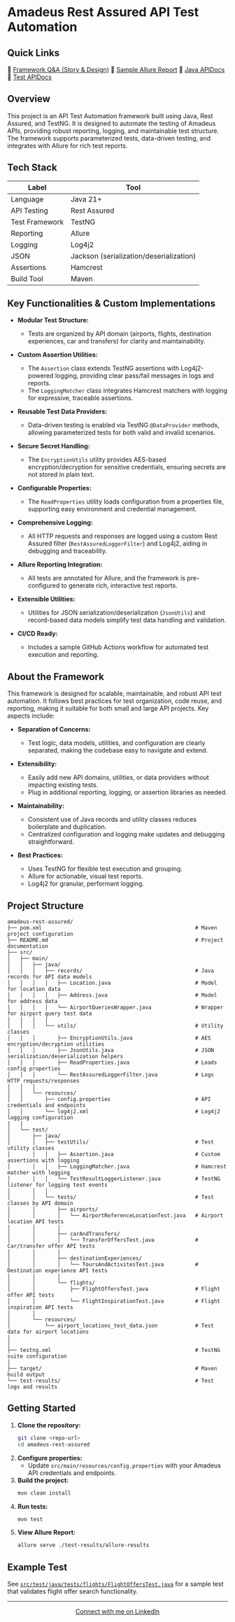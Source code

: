 # Amadeus Rest Assured API Test Automation

## Quick Links

:link: [Framework Q&A (Story & Design)](https://nayeemjohny.github.io/amadeus-rest-assured-api-test-automation/index.html)
:link: [Sample Allure Report](https://nayeemjohny.github.io/amadeus-rest-assured-api-test-automation/allure-report/index.html)
:link: [Java APIDocs](https://nayeemjohny.github.io/amadeus-rest-assured-api-test-automation/javadocs/apidocs/index.html)
:link: [Test APIDocs](https://nayeemjohny.github.io/amadeus-rest-assured-api-test-automation/javadocs/testapidocs/index.html)

## Overview
This project is an API Test Automation framework built using Java, Rest Assured, and TestNG. It is designed to automate the testing of Amadeus APIs, providing robust reporting, logging, and maintainable test structure. The framework supports parameterized tests, data-driven testing, and integrates with Allure for rich test reports.

## Tech Stack

| Label          | Tool                                    |
| -------------- | --------------------------------------- |
| Language       | Java 21+                                |
| API Testing    | Rest Assured                            |
| Test Framework | TestNG                                  |
| Reporting      | Allure                                  |
| Logging        | Log4j2                                  |
| JSON           | Jackson (serialization/deserialization) |
| Assertions     | Hamcrest                                |
| Build Tool     | Maven                                   |


## Key Functionalities & Custom Implementations

- **Modular Test Structure:**
  - Tests are organized by API domain (airports, flights, destination experiences, car and transfers) for clarity and maintainability.

- **Custom Assertion Utilities:**
  - The `Assertion` class extends TestNG assertions with Log4j2-powered logging, providing clear pass/fail messages in logs and reports.
  - The `LoggingMatcher` class integrates Hamcrest matchers with logging for expressive, traceable assertions.

- **Reusable Test Data Providers:**
  - Data-driven testing is enabled via TestNG `@DataProvider` methods, allowing parameterized tests for both valid and invalid scenarios.

- **Secure Secret Handling:**
  - The `EncryptionUtils` utility provides AES-based encryption/decryption for sensitive credentials, ensuring secrets are not stored in plain text.

- **Configurable Properties:**
  - The `ReadProperties` utility loads configuration from a properties file, supporting easy environment and credential management.

- **Comprehensive Logging:**
  - All HTTP requests and responses are logged using a custom Rest Assured filter (`RestAssuredLoggerFilter`) and Log4j2, aiding in debugging and traceability.

- **Allure Reporting Integration:**
  - All tests are annotated for Allure, and the framework is pre-configured to generate rich, interactive test reports.

- **Extensible Utilities:**
  - Utilities for JSON serialization/deserialization (`JsonUtils`) and record-based data models simplify test data handling and validation.

- **CI/CD Ready:**
  - Includes a sample GitHub Actions workflow for automated test execution and reporting.


## About the Framework

This framework is designed for scalable, maintainable, and robust API test automation. It follows best practices for test organization, code reuse, and reporting, making it suitable for both small and large API projects. Key aspects include:

- **Separation of Concerns:**
  - Test logic, data models, utilities, and configuration are clearly separated, making the codebase easy to navigate and extend.

- **Extensibility:**
  - Easily add new API domains, utilities, or data providers without impacting existing tests.
  - Plug in additional reporting, logging, or assertion libraries as needed.

- **Maintainability:**
  - Consistent use of Java records and utility classes reduces boilerplate and duplication.
  - Centralized configuration and logging make updates and debugging straightforward.

- **Best Practices:**
  - Uses TestNG for flexible test execution and grouping.
  - Allure for actionable, visual test reports.
  - Log4j2 for granular, performant logging.

## Project Structure

```
amadeus-rest-assured/
├── pom.xml                                                 # Maven project configuration
├── README.md                                               # Project documentation
├── src/
│   ├── main/
│   │   ├── java/
│   │   │   ├── records/                                    # Java records for API data models
│   │   │   │   ├── Location.java                           # Model for location data
│   │   │   │   ├── Address.java                            # Model for address data
│   │   │   │   └── AirportQueriesWrapper.java              # Wrapper for airport query test data
│   │   │   │
│   │   │   └── utils/                                      # Utility classes
│   │   │       ├── EncryptionUtils.java                    # AES encryption/decryption utilities
│   │   │       ├── JsonUtils.java                          # JSON serialization/deserialization helpers
│   │   │       ├── ReadProperties.java                     # Loads config properties
│   │   │       └── RestAssuredLoggerFilter.java            # Logs HTTP requests/responses
│   │   │
│   │   └── resources/
│   │       ├── config.properties                           # API credentials and endpoints
│   │       └── log4j2.xml                                  # Log4j2 logging configuration
|   |
│   └── test/
│       ├── java/
│       │   ├── testUtils/                                  # Test utility classes
│       │   │   ├── Assertion.java                          # Custom assertions with logging
│       │   │   ├── LoggingMatcher.java                     # Hamcrest matcher with logging
│       │   │   └── TestResultLoggerListener.java           # TestNG listener for logging test events
│       │   │ 
│       │   └── tests/                                      # Test classes by API domain
│       │       ├── airports/
│       │       │   └── AirportReferenceLocationTest.java   # Airport location API tests
│       │       │
│       │       ├── carAndTransfers/
│       │       │   └── TransferOffersTest.java             # Car/transfer offer API tests
│       │       │
│       │       ├── destinationExperiences/
│       │       │   └── ToursAndActivitesTest.java          # Destination experience API tests
│       │       │
│       │       └── flights/
│       │           ├── FlightOffersTest.java               # Flight offer API tests
│       │           └── FlightInspirationTest.java          # Flight inspiration API tests
│       │
│       └── resources/
│           └── airport_locations_test_data.json            # Test data for airport locations
│  
│  
├── testng.xml                                              # TestNG suite configuration
│  
├── target/                                                 # Maven build output
└── test-results/                                           # Test logs and results
```

## Getting Started
1. **Clone the repository:**
   ```sh
   git clone <repo-url>
   cd amadeus-rest-assured
   ```
2. **Configure properties:**
   - Update `src/main/resources/config.properties` with your Amadeus API credentials and endpoints.
3. **Build the project:**
   ```sh
   mvn clean install
   ```
4. **Run tests:**
   ```sh
   mvn test
   ```
5. **View Allure Report:**
   ```sh
   allure serve ./test-results/allure-results
   ```

## Example Test
See [`src/test/java/tests/flights/FlightOffersTest.java`](src/test/java/tests/flights/FlightOffersTest.java) for a sample test that validates flight offer search functionality.

---

<footer align="center">
  <a href="https://www.linkedin.com/in/nayeemjohny/" target="_blank">Connect with me on LinkedIn</a>
</footer>
